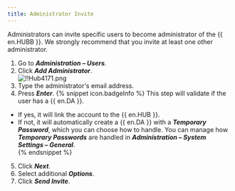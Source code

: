 ```yaml
---
title: Administrator Invite
---
```

Administrators can invite specific users to become administrator of the {{ en.HUBB }}. We strongly recommend that you invite at least one other administrator.  

1. Go to ***Administration – Users***. 
1. Click ***Add Administrator***.  
![!!Hub4171.png](https://webdevolutions.azureedge.net/docs/en/hub/Hub4171.png) 
1. Type the administrator's email address. 
1. Press ***Enter***. 
{% snippet icon.badgeInfo %} 
This step will validate if the user has a {{ en.DA }}.  

* If yes, it will link the account to the {{ en.HUB }}.  
* If not, it will automatically create a {{ en.DA }} with a ***Temporary Password***, which you can choose how to handle. You can manage how ***Temporary Passwords*** are handled in ***Administration – System Settings – General***.  
{% endsnippet %}
 
5. Click ***Next***. 
1. Select additional ***Options***. 
1. Click ***Send Invite***. 
